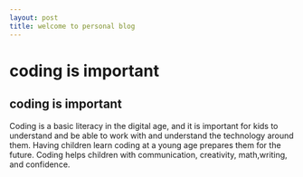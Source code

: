 ```yaml
---
layout: post
title: welcome to personal blog
---
```


<h1>coding is important</h1>
<h2>coding is important</h2>
Coding is a basic literacy in the digital age, and it is important for kids to understand and be able to work with and understand the technology around them. Having children learn coding at a young age prepares them for the future. Coding helps children with communication, creativity, math,writing, and confidence.
